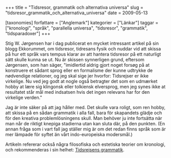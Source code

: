 +++
title = "Tidsresor, grammatik och alternativa universa"
slug = "tidsresor_grammatik_och_alternativa_universa"
date = 2009-05-13

[taxonomies]
forfattare = ["Anglemark"]
kategorier = ["Länkar"]
taggar = ["kronologi", "språk", "parallella universa", "tidsresor", "grammatik", "tidsparadoxer"]
+++

Stig W. Jørgensen har i dag publicerat en mycket intressant artikel på sin blogg Ekkorummet, om tidsresor, tidresans fysik och nuddar vid att skissa på hur ett språk vars tempus klarar av att hantera tidsresor på ett naturligt sätt skulle kunna se ut. Nu är skissen synnerligen grund, eftersom Jørgensen, som han säger, "imidlertid aldrig gjort noget forsøg på at konstruere et sådant sprog eller en formalisme der kunne udtrykke de nødvendige relationer, og jeg skal sige jer hvorfor: Tidsrejser er ikke virkelige. Nu ved jeg godt at nogle også betragter det som en udmærket hobby at lære sig klingonsk eller tolkiensk elversprog, men jeg synes ikke at resultatet står mål med indsatsen hvis det ingen relevans har for den virkelige verden."

Jag är inte säker på att jag håller med. Det skulle vara roligt, som ren hobby, att skissa på en sådan grammatik i alla fall, bara för skapandets glädje och för den kreativa problemlösningens skull. Man behöver ju inte fortsätta när man når de riktigt knepiga stadierna utan kan sluta där, på den punkten. (En annan fråga som i vart fall jag ställer mig är om det redan finns språk som är mer lämpade för syftet än vårt indo-europeiska modersmål.)

Artikeln refererar också några filosofiska och estetiska teorier om kronologi, och rekommenderas i sin helhet: <a href="http://ekkorummet.sciencefiction.dk/#post42">Tidsrejsens grammatik</a>.
